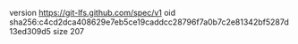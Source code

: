version https://git-lfs.github.com/spec/v1
oid sha256:c4cd2dca408629e7eb5ce19caddcc28796f7a0b7c2e81342bf5287d13ed309d5
size 207

